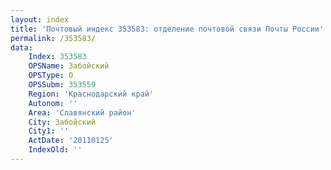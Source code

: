 ```yaml
---
layout: index
title: 'Почтовый индекс 353583: отделение почтовой связи Почты России'
permalink: /353583/
data:
    Index: 353583
    OPSName: Забойский
    OPSType: О
    OPSSubm: 353559
    Region: 'Краснодарский край'
    Autonom: ''
    Area: 'Славянский район'
    City: Забойский
    City1: ''
    ActDate: '20110125'
    IndexOld: ''
---
```

